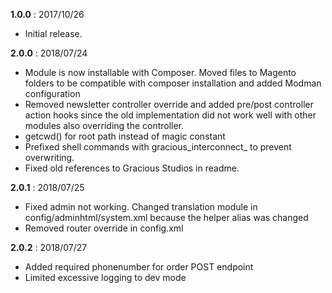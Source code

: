 **1.0.0** : 2017/10/26
- Initial release.

**2.0.0** : 2018/07/24
- Module is now installable with Composer. Moved files to Magento folders to be compatible with composer installation and added Modman configuration
- Removed newsletter controller override and added pre/post controller action hooks since the old implementation did not work well with other modules also overriding the controller.
- getcwd() for root path instead of magic constant
- Prefixed shell commands with gracious_interconnect_ to prevent overwriting.
- Fixed old references to Gracious Studios in readme.

**2.0.1** : 2018/07/25
- Fixed admin not working. Changed translation module in config/adminhtml/system.xml because the helper alias was changed
- Removed router override in config.xml

**2.0.2** : 2018/07/27
- Added required phonenumber for order POST endpoint
- Limited excessive logging to dev mode 
 